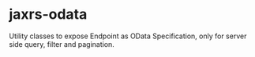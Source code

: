# jaxrs-odata
Utility classes to expose Endpoint as OData Specification, only for server side query, filter and pagination.
